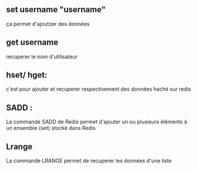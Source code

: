 ## set username "username"
ça permet d'ajoutzer des données
## get username
recuperer le nom d'utilisateur 
## hset/ hget:
c'est pour ajouter et recuperer respectivement des données haché sur redis 

## SADD :
La commande SADD de Redis permet d'ajouter un ou plusieurs éléments à un ensemble (set) stocké dans Redis

## Lrange
 La commande LRANGE  permet de recuperer les données d'une liste 
